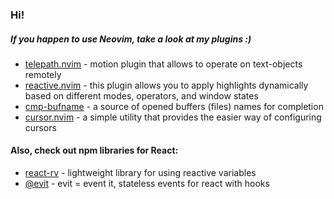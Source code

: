 ### Hi!

##### If you happen to use Neovim, take a look at my plugins :)

-  [telepath.nvim](https://github.com/rasulomaroff/telepath.nvim) - motion plugin that allows to operate on text-objects remotely
-  [reactive.nvim](https://github.com/rasulomaroff/reactive.nvim) - this plugin allows you to apply highlights dynamically based on different modes, operators, and window states
-  [cmp-bufname](https://github.com/rasulomaroff/cmp-bufname) - a source of opened buffers (files) names for completion 
-  [cursor.nvim](https://github.com/rasulomaroff/cursor.nvim) - a simple utility that provides the easier way of configuring cursors

#### Also, check out npm libraries for React:

- [react-rv](https://github.com/rasulomaroff/react-rv) - lightweight library for using reactive variables
- [@evit](https://github.com/rasulomaroff/evit) - evit = event it, stateless events for react with hooks
